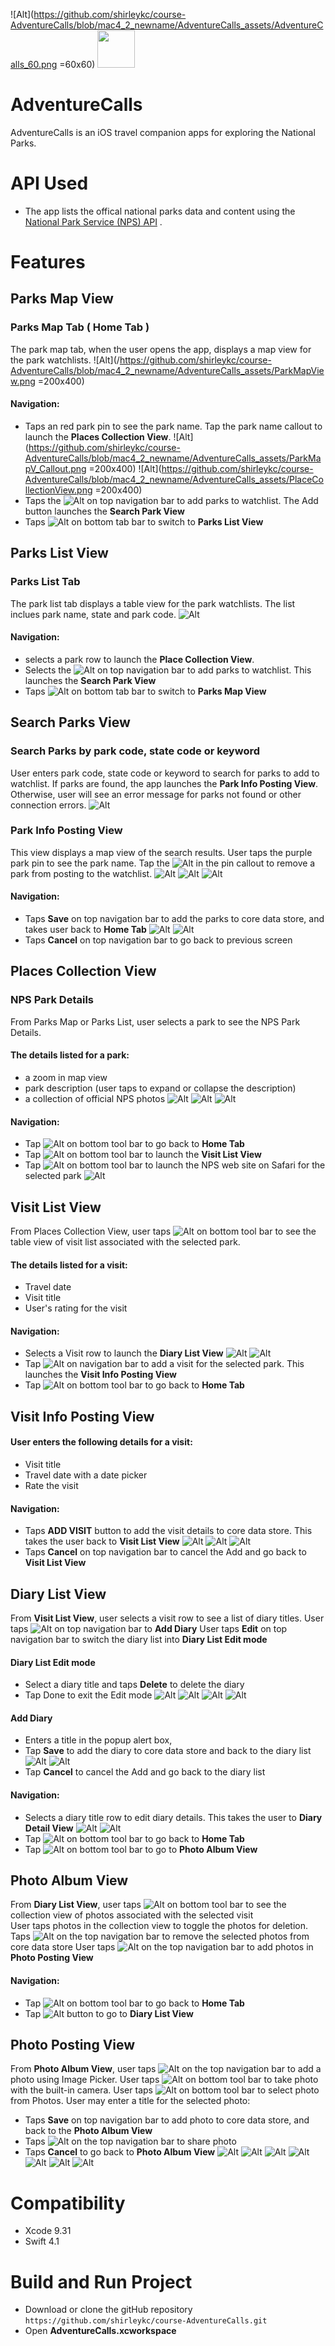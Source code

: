 ![Alt](https://github.com/shirleykc/course-AdventureCalls/blob/mac4_2_newname/AdventureCalls_assets/AdventureCalls_60.png =60x60)
<img src="https://github.com/shirleykc/course-AdventureCalls/blob/mac4_2_newname/AdventureCalls_assets/AdventureCalls_60.png" height="60" width="60">
#  AdventureCalls
AdventureCalls is an iOS travel companion apps for exploring the National Parks.  
# API Used
- The app lists the offical national parks data and content using the [National Park Service (NPS) API](https://www.nps.gov/subjects/developer/api-documentation.htm) .
# Features
## Parks Map View
### Parks Map Tab ( Home Tab )
The park map tab, when the user opens the app, displays a map view for the park watchlists.
![Alt](/https://github.com/shirleykc/course-AdventureCalls/blob/mac4_2_newname/AdventureCalls_assets/ParkMapView.png =200x400)
#### Navigation:
- Taps an red park pin to see the park name.  Tap the park name callout to launch the **Places Collection View**.
![Alt](https://github.com/shirleykc/course-AdventureCalls/blob/mac4_2_newname/AdventureCalls_assets/ParkMapV_Callout.png =200x400) ![Alt](https://github.com/shirleykc/course-AdventureCalls/blob/mac4_2_newname/AdventureCalls_assets/PlaceCollectionView.png =200x400)
- Taps the ![Alt](https://github.com/shirleykc/course-AdventureCalls/blob/mac4_2_newname/AdventureCalls_assets/AdventureCalls_assets/icon_addpin.png) on top navigation bar to add parks to watchlist.  The Add button launches the **Search Park View**
- Taps ![Alt](https://github.com/shirleykc/course-AdventureCalls/blob/mac4_2_newname/AdventureCalls_assets/icon_listview-selected.png) on bottom tab bar to switch to **Parks List View**
## Parks List View
### Parks List Tab
The park list tab displays a table view for the park watchlists.   The list inclues park name, state and park code.
![Alt](https://github.com/shirleykc/course-AdventureCalls/blob/mac4_2_newname/AdventureCalls_assets/ParkListView.png)
#### Navigation:
- selects a park row to launch the **Place Collection View**.
- Selects the ![Alt](https://github.com/shirleykc/course-AdventureCalls/blob/mac4_2_newname/AdventureCalls_assets/icon_addpin.png) on top navigation bar to add parks to watchlist.  This launches the **Search Park View**
- Taps ![Alt](https://github.com/shirleykc/course-AdventureCalls/blob/mac4_2_newname/AdventureCalls_assets/icon_mapview-selected.png) on bottom tab bar to switch to **Parks Map View**
## Search Parks View
### Search Parks by park code, state code or keyword
User enters park code, state code or keyword to search for parks to add to watchlist.  If parks are found, the app launches the **Park Info Posting View**.  Otherwise, user will see an error message for parks not found or other connection errors.
![Alt](https://github.com/shirleykc/course-AdventureCalls/blob/mac4_2_newname/AdventureCalls_assets/SearchParkV_NotFound.png)
### Park Info Posting View
This view displays a map view of the search results.  User taps the purple park pin to see the park name.  Tap the ![Alt](https://github.com/shirleykc/course-AdventureCalls/blob/mac4_2_newname/AdventureCalls_assets/AdventureCalls_assets/icon_trash.png) in the pin callout to remove a park from posting to the watchlist.
![Alt](https://github.com/shirleykc/course-AdventureCalls/blob/mac4_2_newname/AdventureCalls_assets/SearchParkView.png) ![Alt](https://github.com/shirleykc/course-AdventureCalls/blob/mac4_2_newname/AdventureCalls_assets/ParkInfoPostingView.png) ![Alt](https://github.com/shirleykc/course-AdventureCalls/blob/mac4_2_newname/AdventureCalls_assets/ParkInfoPostingV_Callout.png) 
#### Navigation:
- Taps **Save** on top navigation bar to add the parks to core data store, and takes user back to **Home Tab**
![Alt](https://github.com/shirleykc/course-AdventureCalls/blob/mac4_2_newname/AdventureCalls_assets/ParkInfoPostingV_Save.png) ![Alt](https://github.com/shirleykc/course-AdventureCalls/blob/mac4_2_newname/AdventureCalls_assets/ParkInfoPostingV_DoneSave.png)
- Taps **Cancel** on top navigation bar to go back to previous screen
## Places Collection View
### NPS Park Details
From Parks Map or Parks List, user selects a park to see the NPS Park Details.
#### The details listed for a park:
- a zoom in map view
- park description (user taps to expand or collapse the description)
- a collection of official NPS photos
![Alt](https://github.com/shirleykc/course-AdventureCalls/blob/mac4_2_newname/AdventureCalls_assets/ParkListV_SelectRow.png) ![Alt](https://github.com/shirleykc/course-AdventureCalls/blob/mac4_2_newname/AdventureCalls_assets/PlaceCollectionView.png) ![Alt](https://github.com/shirleykc/course-AdventureCalls/blob/mac4_2_newname/AdventureCalls_assets/PlaceCollectionV_Callout_Expand.png)
#### Navigation:
- Tap ![Alt](https://github.com/shirleykc/course-AdventureCalls/blob/mac4_2_newname/AdventureCalls_assets/icon_home.png) on bottom tool bar to go back to **Home Tab**
- Tap ![Alt](https://github.com/shirleykc/course-AdventureCalls/blob/mac4_2_newname/AdventureCalls_assets/icon_plane.png) on bottom tool bar to launch the **Visit List View**
- Tap ![Alt](https://github.com/shirleykc/course-AdventureCalls/blob/mac4_2_newname/AdventureCalls_assets/icon_info.png) on bottom tool bar to launch the NPS web site on Safari for the selected park
![Alt](https://github.com/shirleykc/course-AdventureCalls/blob/mac4_2_newname/AdventureCalls_assets/PlaceCollectionV_Info.png)
## Visit List View
From Places Collection View, user taps ![Alt](https://github.com/shirleykc/course-AdventureCalls/blob/mac4_2_newname/AdventureCalls_assets/icon_plane.png) on bottom tool bar to see the table view of visit list associated with the selected park.
#### The details listed for a visit:
- Travel date
- Visit title
- User's rating for the visit
#### Navigation:
- Selects a Visit row to launch the **Diary List View**
![Alt](https://github.com/shirleykc/course-AdventureCalls/blob/mac4_2_newname/AdventureCalls_assets/VisitListV_SelectRow.png) ![Alt](https://github.com/shirleykc/course-AdventureCalls/blob/mac4_2_newname/AdventureCalls_assets/DiaryListView.png)
- Tap ![Alt](https://github.com/shirleykc/course-AdventureCalls/blob/mac4_2_newname/AdventureCalls_assets/icon_addpin.png) on navigation bar to add a visit for the selected park.  This launches the **Visit Info Posting View** 
- Tap ![Alt](https://github.com/shirleykc/course-AdventureCalls/blob/mac4_2_newname/AdventureCalls_assets/icon_home.png) on bottom tool bar to go back to **Home Tab**
## Visit Info Posting View
#### User enters the following details for a visit:
- Visit title
- Travel date with a date picker
- Rate the visit 
#### Navigation:
- Taps **ADD VISIT** button to add the visit details to core data store.  This takes the user back to **Visit List View**
![Alt](https://github.com/shirleykc/course-AdventureCalls/blob/mac4_2_newname/AdventureCalls_assets/VisitInfoPostingV_Calendar.png) ![Alt](https://github.com/shirleykc/course-AdventureCalls/blob/mac4_2_newname/AdventureCalls_assets/VisitInfoPostingView.png) ![Alt](https://github.com/shirleykc/course-AdventureCalls/blob/mac4_2_newname/AdventureCalls_assets/VisitListView.png)
- Taps **Cancel** on top navigation bar to cancel the Add and go back to **Visit List View**
## Diary List View
From **Visit List View**, user selects a visit row to see a list of diary titles.
User taps ![Alt](https://github.com/shirleykc/course-AdventureCalls/blob/mac4_2_newname/AdventureCalls_assets/icon_addpin.png) on top navigation bar to **Add Diary**
User taps **Edit** on top navigation bar to switch the diary list into **Diary List Edit mode**
#### Diary List Edit mode
- Select a diary title and taps **Delete** to delete the diary
- Tap Done to exit the Edit mode
![Alt](https://github.com/shirleykc/course-AdventureCalls/blob/mac4_2_newname/AdventureCalls_assets/DiaryListV_Edit.png) ![Alt](https://github.com/shirleykc/course-AdventureCalls/blob/mac4_2_newname/AdventureCalls_assets/DiaryListV_Delete.png) ![Alt](https://github.com/shirleykc/course-AdventureCalls/blob/mac4_2_newname/AdventureCalls_assets/DiaryListV_DeleteDone.png) ![Alt](https://github.com/shirleykc/course-AdventureCalls/blob/mac4_2_newname/AdventureCalls_assets/DiaryListView.png)
#### Add Diary
- Enters a title in the popup alert box, 
- Tap **Save** to add the diary to core data store and back to the diary list
![Alt](https://github.com/shirleykc/course-AdventureCalls/blob/mac4_2_newname/AdventureCalls_assets/DiaryListV_Title.png) ![Alt](https://github.com/shirleykc/course-AdventureCalls/blob/mac4_2_newname/AdventureCalls_assets/DiaryListView.png)
- Tap **Cancel** to cancel the Add and go back to the diary list
#### Navigation:
- Selects a diary title row to edit diary details.  This takes the user to **Diary Detail View**
![Alt](https://github.com/shirleykc/course-AdventureCalls/blob/mac4_2_newname/AdventureCalls_assets/DiaryListV_SelectRow.png) ![Alt](https://github.com/shirleykc/course-AdventureCalls/blob/mac4_2_newname/AdventureCalls_assets/DiaryDetailView.png)
- Tap ![Alt](https://github.com/shirleykc/course-AdventureCalls/blob/mac4_2_newname/AdventureCalls_assets/icon_home.png) on bottom tool bar to go back to **Home Tab**
- Tap ![Alt](https://github.com/shirleykc/course-AdventureCalls/blob/mac4_2_newname/AdventureCalls_assets/icon_camera.png) on bottom tool bar to go to **Photo Album View**
## Photo Album View
From **Diary List View**, user taps ![Alt](https://github.com/shirleykc/course-AdventureCalls/blob/mac4_2_newname/AdventureCalls_assets/icon_camera.png) on bottom tool bar to see the collection view of photos associated with the selected visit  
User taps photos in the collection view to toggle the photos for deletion.  Taps ![Alt](https://github.com/shirleykc/course-AdventureCalls/blob/mac4_2_newname/AdventureCalls_assets/icon_trash.png) on the top navigation bar to remove the selected photos from core data store
User taps ![Alt](https://github.com/shirleykc/course-AdventureCalls/blob/mac4_2_newname/AdventureCalls_assets/icon_addpin.png) on the top navigation bar to add photos in **Photo Posting View**
#### Navigation:
- Tap ![Alt](https://github.com/shirleykc/course-AdventureCalls/blob/mac4_2_newname/AdventureCalls_assets/icon_home.png) on bottom tool bar to go back to **Home Tab**
- Tap ![Alt](https://github.com/shirleykc/course-AdventureCalls/blob/mac4_2_newname/AdventureCalls_assets/icon_diaryview-deselected.png) button to go to **Diary List View**
## Photo Posting View
From **Photo Album View**, user taps ![Alt](https://github.com/shirleykc/course-AdventureCalls/blob/mac4_2_newname/AdventureCalls_assets/icon_addpin.png) on the top navigation bar to add a photo using Image Picker.
User taps ![Alt](https://github.com/shirleykc/course-AdventureCalls/blob/mac4_2_newname/AdventureCalls_assets/icon_camera.png) on bottom tool bar to take photo with the built-in camera.
User taps ![Alt](https://github.com/shirleykc/course-AdventureCalls/blob/mac4_2_newname/AdventureCalls_assets/icon_images.png) on bottom tool bar to select photo from Photos.
User may enter a title for the selected photo:
- Taps **Save** on top navigation bar to add photo to core data store, and back to the **Photo Album View**
- Taps ![Alt](https://github.com/shirleykc/course-AdventureCalls/blob/mac4_2_newname/AdventureCalls_assets/icon_share.png) on the top navigation bar to share photo
- Taps **Cancel** to go back to **Photo Album View**
![Alt](https://github.com/shirleykc/course-AdventureCalls/blob/mac4_2_newname/AdventureCalls_assets/PhotoPostingView.png) ![Alt](https://github.com/shirleykc/course-AdventureCalls/blob/mac4_2_newname/AdventureCalls_assets/PhotoPostingV_ImagePicker_Camera.png)
![Alt](https://github.com/shirleykc/course-AdventureCalls/blob/mac4_2_newname/AdventureCalls_assets/PhotoPostingV_ImageTitle.png) ![Alt](https://github.com/shirleykc/course-AdventureCalls/blob/mac4_2_newname/AdventureCalls_assets/PhotoPostingV_Image.png) ![Alt](https://github.com/shirleykc/course-AdventureCalls/blob/mac4_2_newname/AdventureCalls_assets/PhotoPostingV_ImageTitle.png) ![Alt](https://github.com/shirleykc/course-AdventureCalls/blob/mac4_2_newname/AdventureCalls_assets/PhotoPostingV_Image.png) ![Alt](https://github.com/shirleykc/course-AdventureCalls/blob/mac4_2_newname/AdventureCalls_assets/PhotoAlbumView.png)
# Compatibility
- Xcode 9.31
- Swift 4.1
# Build and Run Project
- Download or clone the gitHub repository `https://github.com/shirleykc/course-AdventureCalls.git`
- Open **AdventureCalls.xcworkspace**











